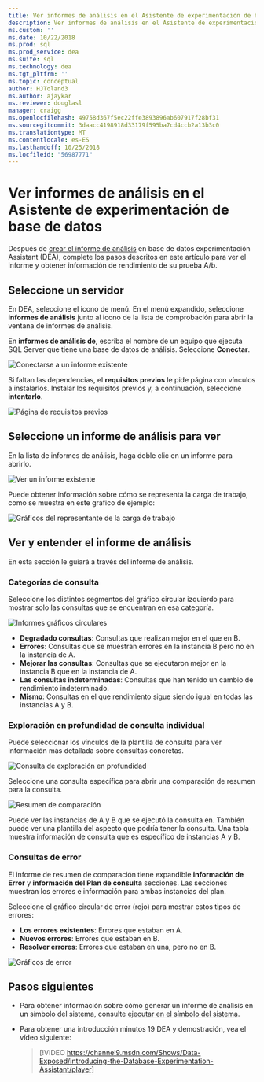 ```yaml
---
title: Ver informes de análisis en el Asistente de experimentación de base de datos para las actualizaciones de SQL Server
description: Ver informes de análisis en el Asistente de experimentación de base de datos
ms.custom: ''
ms.date: 10/22/2018
ms.prod: sql
ms.prod_service: dea
ms.suite: sql
ms.technology: dea
ms.tgt_pltfrm: ''
ms.topic: conceptual
author: HJToland3
ms.author: ajaykar
ms.reviewer: douglasl
manager: craigg
ms.openlocfilehash: 49758d367f5ec22ffe3893896ab607917f28bf31
ms.sourcegitcommit: 3daacc4198918d33179f595ba7cd4ccb2a13b3c0
ms.translationtype: MT
ms.contentlocale: es-ES
ms.lasthandoff: 10/25/2018
ms.locfileid: "56987771"
---
```

# <a name="view-analysis-reports-in-database-experimentation-assistant"></a>Ver informes de análisis en el Asistente de experimentación de base de datos

Después de [crear el informe de análisis](database-experimentation-assistant-create-report.md) en base de datos experimentación Assistant (DEA), complete los pasos descritos en este artículo para ver el informe y obtener información de rendimiento de su prueba A/b.

## <a name="select-a-server"></a>Seleccione un servidor

En DEA, seleccione el icono de menú. En el menú expandido, seleccione **informes de análisis** junto al icono de la lista de comprobación para abrir la ventana de informes de análisis.

En **informes de análisis de**, escriba el nombre de un equipo que ejecuta SQL Server que tiene una base de datos de análisis. Seleccione **Conectar**. 

![Conectarse a un informe existente](./media/database-experimentation-assistant-view-report/dea-view-report-connect.png)

Si faltan las dependencias, el **requisitos previos** le pide página con vínculos a instalarlos. Instalar los requisitos previos y, a continuación, seleccione **intentarlo**.

![Página de requisitos previos](./media/database-experimentation-assistant-view-report/dea-view-report-prereq.png)

## <a name="select-an-analysis-report-to-view"></a>Seleccione un informe de análisis para ver

En la lista de informes de análisis, haga doble clic en un informe para abrirlo.

![Ver un informe existente](./media/database-experimentation-assistant-view-report/dea-view-report-view-existing.png)

Puede obtener información sobre cómo se representa la carga de trabajo, como se muestra en este gráfico de ejemplo:

![Gráficos del representante de la carga de trabajo](./media/database-experimentation-assistant-view-report/dea-view-report-workload-compare.png)

## <a name="view-and-understand-the-analysis-report"></a>Ver y entender el informe de análisis

En esta sección le guiará a través del informe de análisis.

### <a name="query-categories"></a>Categorías de consulta

Seleccione los distintos segmentos del gráfico circular izquierdo para mostrar solo las consultas que se encuentran en esa categoría.

![Informes gráficos circulares](./media/database-experimentation-assistant-view-report/dea-view-report-pie-slices.png)

- **Degradado consultas**: Consultas que realizan mejor en el que en B.  
- **Errores**: Consultas que se muestran errores en la instancia B pero no en la instancia de A.  
- **Mejorar las consultas**: Consultas que se ejecutaron mejor en la instancia B que en la instancia de A.  
- **Las consultas indeterminadas**: Consultas que han tenido un cambio de rendimiento indeterminado.  
- **Mismo**: Consultas en el que rendimiento sigue siendo igual en todas las instancias A y B.

### <a name="individual-query-drill-down"></a>Exploración en profundidad de consulta individual

Puede seleccionar los vínculos de la plantilla de consulta para ver información más detallada sobre consultas concretas.

![Consulta de exploración en profundidad](./media/database-experimentation-assistant-view-report/dea-view-report-drilldown.png)

Seleccione una consulta específica para abrir una comparación de resumen para la consulta.

![Resumen de comparación](./media/database-experimentation-assistant-view-report/dea-view-report-comparison-summary.png)

Puede ver las instancias de A y B que se ejecutó la consulta en. También puede ver una plantilla del aspecto que podría tener la consulta. Una tabla muestra información de consulta que es específico de instancias A y B.

### <a name="error-queries"></a>Consultas de error

El informe de resumen de comparación tiene expandible **información de Error** y **información del Plan de consulta** secciones. Las secciones muestran los errores e información para ambas instancias del plan.

Seleccione el gráfico circular de error (rojo) para mostrar estos tipos de errores:
- **Los errores existentes**: Errores que estaban en A.
- **Nuevos errores**: Errores que estaban en B.
- **Resolver errores**: Errores que estaban en una, pero no en B.

![Gráficos de error](./media/database-experimentation-assistant-view-report/dea-view-report-error-charts.png)

## <a name="next-steps"></a>Pasos siguientes

- Para obtener información sobre cómo generar un informe de análisis en un símbolo del sistema, consulte [ejecutar en el símbolo del sistema](database-experimentation-assistant-run-command-prompt.md).

- Para obtener una introducción minutos 19 DEA y demostración, vea el vídeo siguiente:

  > [!VIDEO https://channel9.msdn.com/Shows/Data-Exposed/Introducing-the-Database-Experimentation-Assistant/player]
